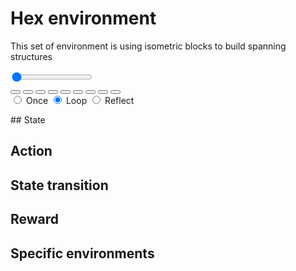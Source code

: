 # Hex environment
This set of environment is using isometric blocks to build spanning structures
<div class="animation">
  <img id="_anim_img43cd336431df47e9bff01d1e3689ea23">
  <div class="anim-controls">
    <input id="_anim_slider43cd336431df47e9bff01d1e3689ea23" type="range" class="anim-slider"
           name="points" min="0" max="1" step="1" value="0"
           oninput="anim43cd336431df47e9bff01d1e3689ea23.set_frame(parseInt(this.value));">
    <div class="anim-buttons">
      <button title="Decrease speed" aria-label="Decrease speed" onclick="anim43cd336431df47e9bff01d1e3689ea23.slower()">
          <i class="fa fa-minus"></i></button>
      <button title="First frame" aria-label="First frame" onclick="anim43cd336431df47e9bff01d1e3689ea23.first_frame()">
        <i class="fa fa-fast-backward"></i></button>
      <button title="Previous frame" aria-label="Previous frame" onclick="anim43cd336431df47e9bff01d1e3689ea23.previous_frame()">
          <i class="fa fa-step-backward"></i></button>
      <button title="Play backwards" aria-label="Play backwards" onclick="anim43cd336431df47e9bff01d1e3689ea23.reverse_animation()">
          <i class="fa fa-play fa-flip-horizontal"></i></button>
      <button title="Pause" aria-label="Pause" onclick="anim43cd336431df47e9bff01d1e3689ea23.pause_animation()">
          <i class="fa fa-pause"></i></button>
      <button title="Play" aria-label="Play" onclick="anim43cd336431df47e9bff01d1e3689ea23.play_animation()">
          <i class="fa fa-play"></i></button>
      <button title="Next frame" aria-label="Next frame" onclick="anim43cd336431df47e9bff01d1e3689ea23.next_frame()">
          <i class="fa fa-step-forward"></i></button>
      <button title="Last frame" aria-label="Last frame" onclick="anim43cd336431df47e9bff01d1e3689ea23.last_frame()">
          <i class="fa fa-fast-forward"></i></button>
      <button title="Increase speed" aria-label="Increase speed" onclick="anim43cd336431df47e9bff01d1e3689ea23.faster()">
          <i class="fa fa-plus"></i></button>
    </div>
    <form title="Repetition mode" aria-label="Repetition mode" action="#n" name="_anim_loop_select43cd336431df47e9bff01d1e3689ea23"
          class="anim-state">
      <input type="radio" name="state" value="once" id="_anim_radio1_43cd336431df47e9bff01d1e3689ea23"
             >
      <label for="_anim_radio1_43cd336431df47e9bff01d1e3689ea23">Once</label>
      <input type="radio" name="state" value="loop" id="_anim_radio2_43cd336431df47e9bff01d1e3689ea23"
             checked>
      <label for="_anim_radio2_43cd336431df47e9bff01d1e3689ea23">Loop</label>
      <input type="radio" name="state" value="reflect" id="_anim_radio3_43cd336431df47e9bff01d1e3689ea23"
             >
      <label for="_anim_radio3_43cd336431df47e9bff01d1e3689ea23">Reflect</label>
    </form>
  </div>
</div>
## State

## Action

## State transition

## Reward

## Specific environments
